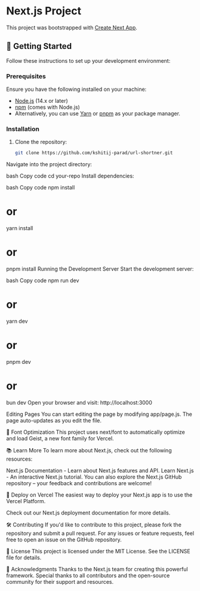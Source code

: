 # Next.js Project

This project was bootstrapped with [Create Next App](https://github.com/vercel/next.js/tree/canary/packages/create-next-app).

## 🚀 Getting Started

Follow these instructions to set up your development environment:

### Prerequisites

Ensure you have the following installed on your machine:

- [Node.js](https://nodejs.org/en/) (14.x or later)
- [npm](https://www.npmjs.com/) (comes with Node.js)
- Alternatively, you can use [Yarn](https://yarnpkg.com/) or [pnpm](https://pnpm.js.org/) as your package manager.

### Installation

1. Clone the repository:
   ```bash
   git clone https://github.com/kshitij-parad/url-shortner.git
Navigate into the project directory:

bash
Copy code
cd your-repo
Install dependencies:

bash
Copy code
npm install
# or
yarn install
# or
pnpm install
Running the Development Server
Start the development server:

bash
Copy code
npm run dev
# or
yarn dev
# or
pnpm dev
# or
bun dev
Open your browser and visit:
http://localhost:3000

Editing Pages
You can start editing the page by modifying app/page.js. The page auto-updates as you edit the file.

🎨 Font Optimization
This project uses next/font to automatically optimize and load Geist, a new font family for Vercel.

📚 Learn More
To learn more about Next.js, check out the following resources:

Next.js Documentation - Learn about Next.js features and API.
Learn Next.js - An interactive Next.js tutorial.
You can also explore the Next.js GitHub repository – your feedback and contributions are welcome!

🚀 Deploy on Vercel
The easiest way to deploy your Next.js app is to use the Vercel Platform.

Check out our Next.js deployment documentation for more details.

🛠️ Contributing
If you'd like to contribute to this project, please fork the repository and submit a pull request. For any issues or feature requests, feel free to open an issue on the GitHub repository.

📄 License
This project is licensed under the MIT License. See the LICENSE file for details.

🙏 Acknowledgments
Thanks to the Next.js team for creating this powerful framework.
Special thanks to all contributors and the open-source community for their support and resources.

